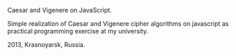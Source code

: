 Caesar and Vigenere on JavaScript.

Simple realization of Caesar and Vigenere cipher algorithms on javascript as practical programming exercise at my university.

2013, Krasnoyarsk, Russia.

